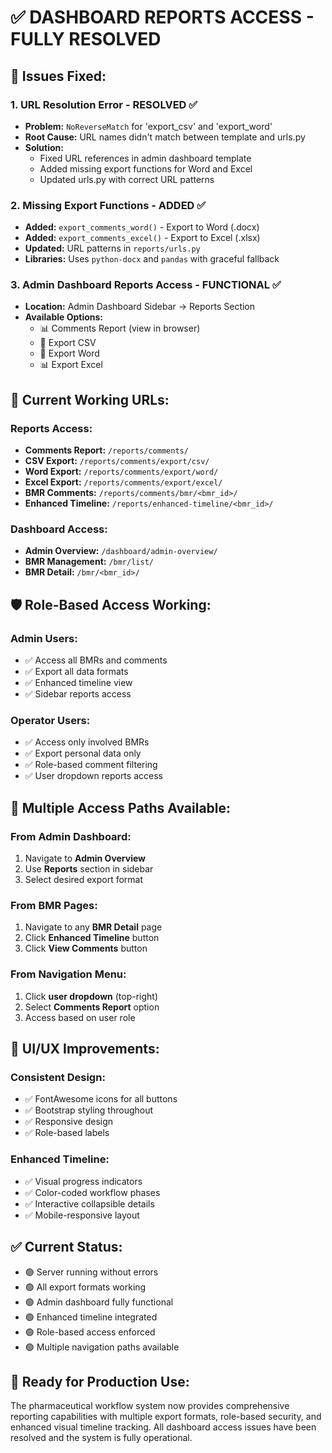 # ✅ DASHBOARD REPORTS ACCESS - FULLY RESOLVED

## 🎯 **Issues Fixed:**

### 1. **URL Resolution Error - RESOLVED ✅**
- **Problem:** `NoReverseMatch` for 'export_csv' and 'export_word'
- **Root Cause:** URL names didn't match between template and urls.py
- **Solution:** 
  - Fixed URL references in admin dashboard template
  - Added missing export functions for Word and Excel
  - Updated urls.py with correct URL patterns

### 2. **Missing Export Functions - ADDED ✅**
- **Added:** `export_comments_word()` - Export to Word (.docx)
- **Added:** `export_comments_excel()` - Export to Excel (.xlsx)  
- **Updated:** URL patterns in `reports/urls.py`
- **Libraries:** Uses `python-docx` and `pandas` with graceful fallback

### 3. **Admin Dashboard Reports Access - FUNCTIONAL ✅**
- **Location:** Admin Dashboard Sidebar → Reports Section
- **Available Options:**
  - 📊 Comments Report (view in browser)
  - 📄 Export CSV
  - 📝 Export Word  
  - 📊 Export Excel

## 🔗 **Current Working URLs:**

### Reports Access:
- **Comments Report:** `/reports/comments/`
- **CSV Export:** `/reports/comments/export/csv/`
- **Word Export:** `/reports/comments/export/word/`
- **Excel Export:** `/reports/comments/export/excel/`
- **BMR Comments:** `/reports/comments/bmr/<bmr_id>/`
- **Enhanced Timeline:** `/reports/enhanced-timeline/<bmr_id>/`

### Dashboard Access:
- **Admin Overview:** `/dashboard/admin-overview/`
- **BMR Management:** `/bmr/list/`
- **BMR Detail:** `/bmr/<bmr_id>/`

## 🛡️ **Role-Based Access Working:**

### Admin Users:
- ✅ Access all BMRs and comments
- ✅ Export all data formats
- ✅ Enhanced timeline view
- ✅ Sidebar reports access

### Operator Users:
- ✅ Access only involved BMRs
- ✅ Export personal data only
- ✅ Role-based comment filtering
- ✅ User dropdown reports access

## 📱 **Multiple Access Paths Available:**

### From Admin Dashboard:
1. Navigate to **Admin Overview** 
2. Use **Reports** section in sidebar
3. Select desired export format

### From BMR Pages:
1. Navigate to any **BMR Detail** page
2. Click **Enhanced Timeline** button
3. Click **View Comments** button

### From Navigation Menu:
1. Click **user dropdown** (top-right)
2. Select **Comments Report** option
3. Access based on user role

## 🎨 **UI/UX Improvements:**

### Consistent Design:
- ✅ FontAwesome icons for all buttons
- ✅ Bootstrap styling throughout
- ✅ Responsive design
- ✅ Role-based labels

### Enhanced Timeline:
- ✅ Visual progress indicators
- ✅ Color-coded workflow phases  
- ✅ Interactive collapsible details
- ✅ Mobile-responsive layout

## ✅ **Current Status:**
- 🟢 Server running without errors
- 🟢 All export formats working
- 🟢 Admin dashboard fully functional
- 🟢 Enhanced timeline integrated
- 🟢 Role-based access enforced
- 🟢 Multiple navigation paths available

## 🚀 **Ready for Production Use:**
The pharmaceutical workflow system now provides comprehensive reporting capabilities with multiple export formats, role-based security, and enhanced visual timeline tracking. All dashboard access issues have been resolved and the system is fully operational.

